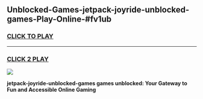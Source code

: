 
## Unblocked-Games-jetpack-joyride-unblocked-games-Play-Online-#fv1ub
<h3>
<a href="https://premium.freeplayer.one?title=jetpack-joyride-unblocked-games&ref=27F">CLICK TO PLAY</a></h3>
<hr>

<h3>
<a href="https://premium.freeplayer.one?title=jetpack-joyride-unblocked-games&ref=27F">CLICK 2 PLAY</a>
  
</h3>

<a href="https://premium.freeplayer.one?title=jetpack-joyride-unblocked-games&ref=27F"><img src="https://clearcache.store/games.png"></a>


**jetpack-joyride-unblocked-games games unblocked: Your Gateway to Fun and Accessible Online Gaming**
